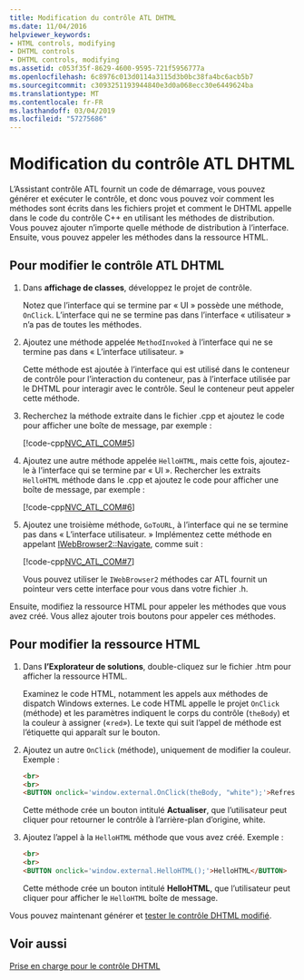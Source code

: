 ```yaml
---
title: Modification du contrôle ATL DHTML
ms.date: 11/04/2016
helpviewer_keywords:
- HTML controls, modifying
- DHTML controls
- DHTML controls, modifying
ms.assetid: c053f35f-8629-4600-9595-721f5956777a
ms.openlocfilehash: 6c8976c013d0114a3115d3b0bc38fa4bc6acb5b7
ms.sourcegitcommit: c3093251193944840e3d0a068ecc30e6449624ba
ms.translationtype: MT
ms.contentlocale: fr-FR
ms.lasthandoff: 03/04/2019
ms.locfileid: "57275686"
---
```

# <a name="modifying-the-atl-dhtml-control"></a>Modification du contrôle ATL DHTML

L’Assistant contrôle ATL fournit un code de démarrage, vous pouvez générer et exécuter le contrôle, et donc vous pouvez voir comment les méthodes sont écrits dans les fichiers projet et comment le DHTML appelle dans le code du contrôle C++ en utilisant les méthodes de distribution. Vous pouvez ajouter n’importe quelle méthode de distribution à l’interface. Ensuite, vous pouvez appeler les méthodes dans la ressource HTML.

## <a name="to-modify-the-atl-dhtml-control"></a>Pour modifier le contrôle ATL DHTML

1. Dans **affichage de classes**, développez le projet de contrôle.

   Notez que l’interface qui se termine par « UI » possède une méthode, `OnClick`. L’interface qui ne se termine pas dans l’interface « utilisateur » n’a pas de toutes les méthodes.

1. Ajoutez une méthode appelée `MethodInvoked` à l’interface qui ne se termine pas dans « L’interface utilisateur. »

   Cette méthode est ajoutée à l’interface qui est utilisé dans le conteneur de contrôle pour l’interaction du conteneur, pas à l’interface utilisée par le DHTML pour interagir avec le contrôle. Seul le conteneur peut appeler cette méthode.

1. Recherchez la méthode extraite dans le fichier .cpp et ajoutez le code pour afficher une boîte de message, par exemple :

   [!code-cpp[NVC_ATL_COM#5](../atl/codesnippet/cpp/modifying-the-atl-dhtml-control_1.cpp)]

1. Ajoutez une autre méthode appelée `HelloHTML`, mais cette fois, ajoutez-le à l’interface qui se termine par « UI ». Rechercher les extraits `HelloHTML` méthode dans le .cpp et ajoutez le code pour afficher une boîte de message, par exemple :

   [!code-cpp[NVC_ATL_COM#6](../atl/codesnippet/cpp/modifying-the-atl-dhtml-control_2.cpp)]

1. Ajoutez une troisième méthode, `GoToURL`, à l’interface qui ne se termine pas dans « L’interface utilisateur. » Implémentez cette méthode en appelant [IWebBrowser2::Navigate](https://msdn.microsoft.com/library/aa752133.aspx), comme suit :

   [!code-cpp[NVC_ATL_COM#7](../atl/codesnippet/cpp/modifying-the-atl-dhtml-control_3.cpp)]

   Vous pouvez utiliser le `IWebBrowser2` méthodes car ATL fournit un pointeur vers cette interface pour vous dans votre fichier .h.

Ensuite, modifiez la ressource HTML pour appeler les méthodes que vous avez créé. Vous allez ajouter trois boutons pour appeler ces méthodes.

## <a name="to-modify-the-html-resource"></a>Pour modifier la ressource HTML

1. Dans **l’Explorateur de solutions**, double-cliquez sur le fichier .htm pour afficher la ressource HTML.

   Examinez le code HTML, notamment les appels aux méthodes de dispatch Windows externes. Le code HTML appelle le projet `OnClick` (méthode) et les paramètres indiquent le corps du contrôle (`theBody`) et la couleur à assigner («`red`»). Le texte qui suit l’appel de méthode est l’étiquette qui apparaît sur le bouton.

1. Ajoutez un autre `OnClick` (méthode), uniquement de modifier la couleur. Exemple :

    ```html
    <br>
    <br>
    <BUTTON onclick='window.external.OnClick(theBody, "white");'>Refresh</BUTTON>
    ```

   Cette méthode crée un bouton intitulé **Actualiser**, que l’utilisateur peut cliquer pour retourner le contrôle à l’arrière-plan d’origine, white.

1. Ajoutez l’appel à la `HelloHTML` méthode que vous avez créé. Exemple :

    ```html
    <br>
    <br>
    <BUTTON onclick='window.external.HelloHTML();'>HelloHTML</BUTTON>
    ```

   Cette méthode crée un bouton intitulé **HelloHTML**, que l’utilisateur peut cliquer pour afficher le `HelloHTML` boîte de message.

Vous pouvez maintenant générer et [tester le contrôle DHTML modifié](../atl/testing-the-modified-atl-dhtml-control.md).

## <a name="see-also"></a>Voir aussi

[Prise en charge pour le contrôle DHTML](../atl/atl-support-for-dhtml-controls.md)

